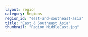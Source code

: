 ```yaml
---
layout: region
category: Regions
region_id: "east-and-southeast-asia"
title: "East & Southeast Asia"
thumbnail: "Region_MiddleEast.jpg"
---
```

